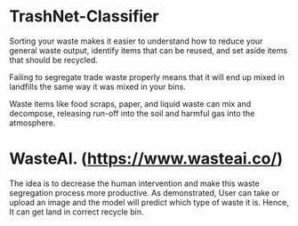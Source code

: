 # TrashNet-Classifier

Sorting your waste makes it easier to understand how to reduce your general waste output, identify items that can be reused, and set aside items that should be recycled. 



Failing to segregate trade waste properly means that it will end up mixed in landfills the same way it was mixed in your bins.

 

Waste items like food scraps, paper, and liquid waste can mix and decompose, releasing run-off into the soil and harmful gas into the atmosphere.

# WasteAI. (https://www.wasteai.co/)

The idea is to decrease the human intervention and make this waste segregation process more productive. As demonstrated, User can take or upload an image and the model will predict which type of waste it is. Hence, It can get land in correct recycle bin.

